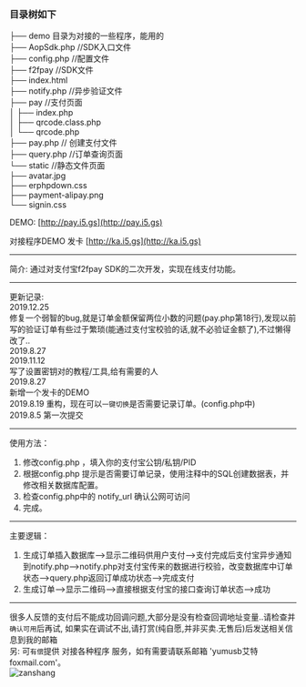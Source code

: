 ### 目录树如下  
├── demo 目录为对接的一些程序，能用的  
├── AopSdk.php //SDK入口文件   
├── config.php //配置文件   
├── f2fpay //SDK文件    
├── index.html   
├── notify.php  //异步验证文件    
├── pay //支付页面   
│   ├── index.php   
│   ├── qrcode.class.php   
│   └── qrcode.php   
├── pay.php // 创建支付文件   
├── query.php //订单查询页面   
└── static //静态文件页面   
    ├── avatar.jpg   
    ├── erphpdown.css   
    ├── payment-alipay.png   
    └── signin.css   


DEMO: [http://pay.i5.gs](http://pay.i5.gs)

对接程序DEMO
发卡 [http://ka.i5.gs](http://ka.i5.gs)

---

简介: 
通过对支付宝f2fpay SDK的二次开发，实现在线支付功能。

---

更新记录:   
2019.12.25  
修复一个弱智的bug,就是订单金额保留两位小数的问题(pay.php第18行),发现以前写的验证订单有些过于繁琐(能通过支付宝校验的话,就不必验证金额了),不过懒得改了..    
2019.8.27  
2019.11.12  
写了设置密钥对的教程/工具,给有需要的人   
2019.8.27  
新增一个发卡的DEMO  
2019.8.19 
重构，现在可以`一键切换`是否需要记录订单。(config.php中)   
2019.8.5 
第一次提交

---

使用方法：
1. 修改config.php ，填入你的支付宝公钥/私钥/PID 
2. 根据config.php 提示是否需要订单记录，使用注释中的SQL创建数据表，并修改相关数据库配置。
3. 检查config.php中的 notify_url 确认公网可访问
4. 完成。

---

主要逻辑：
1. 生成订单插入数据库-->显示二维码供用户支付-->支付完成后支付宝异步通知到notify.php-->notify.php对支付宝传来的数据进行校验，改变数据库中订单状态-->query.php返回订单成功状态-->完成支付  
2. 生成订单-->显示二维码-->直接根据支付宝的接口查询订单状态-->成功

--- 

很多人反馈的支付后不能成功回调问题,大部分是没有检查回调地址变量..请检查并`确认可用`后再试, 如果实在调试不出,请打赏(纯自愿,并非买卖.无售后)后发送相关信息到我的邮箱  
另: 可`有偿`提供 对接各种程序 服务，如有需要请联系邮箱 'yumusb艾特foxmail.com'。  
![zanshang](https://ae01.alicdn.com/kf/H512c765e75bf4e01b91f1771ff69a8d2o.png)  

